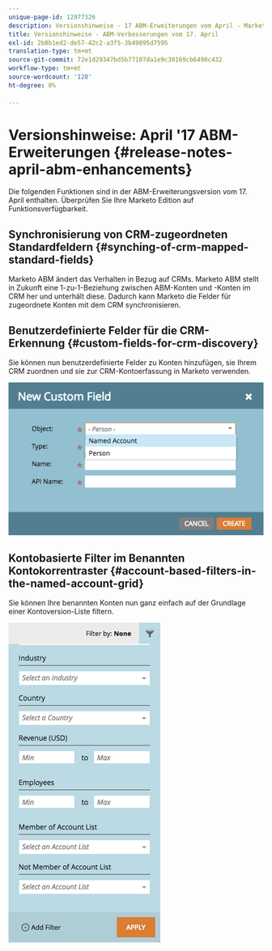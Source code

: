 ```yaml
---
unique-page-id: 12977326
description: Versionshinweise - 17 ABM-Erweiterungen vom April - Marketo Docs - Produktdokumentation
title: Versionshinweise - ABM-Verbesserungen vom 17. April
exl-id: 2b8b1ed2-de57-42c2-a3f5-3b49895d7595
translation-type: tm+mt
source-git-commit: 72e1d29347bd5b77107da1e9c30169cb6490c432
workflow-type: tm+mt
source-wordcount: '128'
ht-degree: 0%

---
```


# Versionshinweise: April &#39;17 ABM-Erweiterungen {#release-notes-april-abm-enhancements}

Die folgenden Funktionen sind in der ABM-Erweiterungsversion vom 17. April enthalten. Überprüfen Sie Ihre Marketo Edition auf Funktionsverfügbarkeit.

## Synchronisierung von CRM-zugeordneten Standardfeldern {#synching-of-crm-mapped-standard-fields}

Marketo ABM ändert das Verhalten in Bezug auf CRMs. Marketo ABM stellt in Zukunft eine 1-zu-1-Beziehung zwischen ABM-Konten und -Konten im CRM her und unterhält diese. Dadurch kann Marketo die Felder für zugeordnete Konten mit dem CRM synchronisieren.

## Benutzerdefinierte Felder für die CRM-Erkennung {#custom-fields-for-crm-discovery}

Sie können nun benutzerdefinierte Felder zu Konten hinzufügen, sie Ihrem CRM zuordnen und sie zur CRM-Kontoerfassung in Marketo verwenden.

![](assets/new-custom-field.png)

## Kontobasierte Filter im Benannten Kontokorrentraster {#account-based-filters-in-the-named-account-grid}

Sie können Ihre benannten Konten nun ganz einfach auf der Grundlage einer Kontoversion-Liste filtern.

![](assets/named-account-filters.png)
